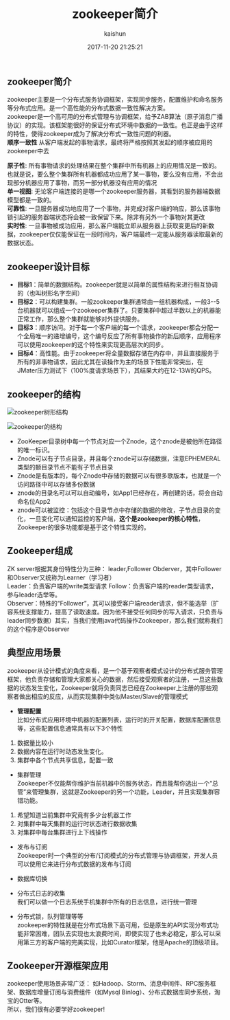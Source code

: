 ﻿---
title: zookeeper简介
date: 2017-11-20 21:25:21
tags: [zookeeper]
categories: [架构]
author: kaishun
id: 121
permalink: zookeeper2
---

## zookeeper简介
zookeeper主要是一个分布式服务协调框架，实现同步服务，配置维护和命名服务等分布式应用。是一个高性能的分布式数据一致性解决方案。   
zookeeper是一个高可用的分布式管理与协调框架，给予ZAB算法（原子消息广播协议）的实现。该框架能很好的保证分布式环境中数据的一致性。也正是由于这样的特性，使得zookeeper成为了解决分布式一致性问题的利器。  
**顺序一致性** 从客户端发起的事物请求，最终将严格按照其发起的顺序被应用的zookeeper中去
<!-- more -->
**原子性**:  所有事物请求的处理结果在整个集群中所有机器上的应用情况是一致的。也就是说，要么整个集群所有机器都成功应用了某一事物，要么没有应用，不会出现部分机器应用了事物，而另一部分机器没有应用的情况  
**单一视图**:  无论客户端连接的是哪一个zookeeper服务器，其看到的服务器端数据模型都是一致的。    
**可靠性**:  一旦服务器成功地应用了一个事物，并完成对客户端的响应，那么该事物锁引起的服务器端状态将会被一致保留下来。除非有另外一个事物对其更改  
**实时性**:  一旦事物被成功应用，那么客户端能立即从服务器上获取变更后的新数据，zookeeper仅仅能保证在一段时间内，客户端最终一定能从服务器读取最新的数据状态。  

## zookeeper设计目标  
- **目标1**：简单的数据结构。zookeeper就是以简单的属性结构来进行相互协调的（也叫树形名字空间）
- **目标2**：可以构建集群。一般zookeeper集群通常由一组机器构成，一般3--5台机器就可以组成一个zookeeper集群了。只要集群中超过半数以上的机器能正常工作，那么整个集群就能够对外提供服务。  
- **目标3**：顺序访问。对于每一个客户端的每一个请求，zookeeper都会分配一个全局唯一的递增编号，这个编号反应了所有事物操作的新后顺序，应用程序可以使用zookeeper的这个特性来实现更高层次的同步。  
- **目标4**：高性能。由于zookeeper将全量数据存储在内存中，并且直接服务于所有的非事物请求，因此尤其在读操作为主的场景下性能非常突出，在JMater压力测试下（100%度请求场景下），其结果大约在12-13W的QPS。  

## zookeeper的结构  

![zookeeper树形结构](http://static.open-open.com/lib/uploadImg/20170725/20170725161940_776.jpg)  

![zookeeper的结构](http://static.open-open.com/lib/uploadImg/20141108/20141108213344_45.png)  

- ZooKeeper目录树中每一个节点对应一个Znode，这个znode是被他所在路径的唯一标识。
- Znode可以有子节点目录，并且每个znode可以存储数据，注意EPHEMERAL类型的额目录节点不能有子节点目录   
- Znode是有版本的，每个Znode中存储的数据可以有很多歌版本，也就是一个访问路径中可以存储多份数据
- znode的目录名可以可以自动编号，如App1已经存在，再创建的话，将会自动命名位App2  
- znode可以被监控：包括这个目录节点中存储的数据的修改，子节点目录的变化，一旦变化可以通知监控的客户端，**这个是zookeeper的核心特性**，Zookeeper的很多功能都是基于这个特性实现的。  

## Zookeeper组成  
ZK server根据其身份特性分为三种： leader,Follower Obderver，其中Follower和Observer又统称为Learner（学习者）  
	Leader：负责客户端的write类型请求
	Follow：负责客户端的reader类型请求，参与leader选举等。  
	Observer：特殊的“Follower”，其可以接受客户端reader请求，但不能选举（扩容系统支撑能力，提高了读取速度。因为他不接受任何同步的写入请求，只负责与leader同步数据）其实，当我们使用java代码操作Zookeeper，那么我们就称我们的这个程序是Observer  

## 典型应用场景  
zookeeper从设计模式的角度来看，是一个基于观察者模式设计的分布式服务管理框架，他负责存储和管理大家都关心的数据，然后接受观察者的注册，一旦这些数据的状态发生变化，Zookeeper就将负责同志已经在Zookeeper上注册的那些观察者做出相应的反应，从而实现集群中类似Master/Slave的管理模式  
- **管理配置**    
比如分布式应用环境中机器的配置列表，运行时的开关配置，数据库配置信息等，这些配置信息通常具有以下3个特性  
1. 数据量比较小
2. 数据内容在运行时动态发生变化。  
3. 集群中各个节点共享信息，配置一致
- 集群管理  
Zookeeper不仅能帮你维护当前机器中的服务状态，而且能帮你选出一个“总管”来管理集群，这就是Zookeeper的另一个功能，Leader，并且实现集群容错功能。  
1. 希望知道当前集群中究竟有多少台机器工作  
2. 对集群中每天集群的运行时状态进行数据收集  
3. 对集群中每台集群进行上下线操作

- 发布与订阅   
Zookeeper时一个典型的分布/订阅模式的分布式管理与协调框架，开发人员可以使用它来进行分布式数据的发布与订阅  

- 数据库切换  

- 分布式日志的收集  
我们可以做一个日志系统手机集群中所有的日志信息，进行统一管理  
- 分布式锁，队列管理等等  
zookeeper的特性就是在分布式场景下高可用，但是原生的API实现分布式功能非常困难，团队去实现也太浪费时间，即使实现了也未必稳定，那么可以采用第三方的客户端的完美实现，比如Curator框架，他是Apache的顶级项目。  

## Zookeeper开源框架应用  
zookeeper使用场景非常广泛： 
如Hadoop、Storm、消息中间件、RPC服务框架、数据库增量订阅与消费组件（如Mysql Binlog）、分布式数据库同步系统，淘宝的Otter等。  
所以，我们很有必要学好zookeeper!  
